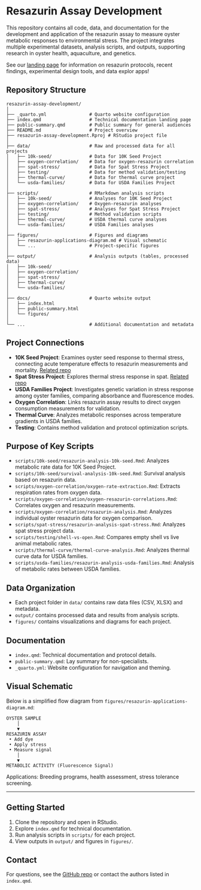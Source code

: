 
# Resazurin Assay Development

This repository contains all code, data, and documentation for the development and application of the resazurin assay to measure oyster metabolic responses to environmental stress. The project integrates multiple experimental datasets, analysis scripts, and outputs, supporting research in oyster health, aquaculture, and genetics.

See our [landing page](oyster.pink) for information on resazurin protocols, recent findings, experimental design tools, and data explor apps! 

## Repository Structure

```
resazurin-assay-development/
│
├── _quarto.yml                # Quarto website configuration
├── index.qmd                  # Technical documentation landing page
├── public-summary.qmd         # Public summary for general audiences
├── README.md                  # Project overview
├── resazurin-assay-development.Rproj # RStudio project file
│
├── data/                      # Raw and processed data for all projects
│   ├── 10k-seed/              # Data for 10K Seed Project
│   ├── oxygen-correlation/    # Data for oxygen-resazurin correlation
│   ├── spat-stress/           # Data for Spat Stress Project
│   ├── testing/               # Data for method validation/testing
│   ├── thermal-curve/         # Data for thermal curve project
│   └── usda-families/         # Data for USDA Families Project
│
├── scripts/                   # RMarkdown analysis scripts
│   ├── 10k-seed/              # Analyses for 10K Seed Project
│   ├── oxygen-correlation/    # Oxygen-resazurin analyses
│   ├── spat-stress/           # Analyses for Spat Stress Project
│   ├── testing/               # Method validation scripts
│   ├── thermal-curve/         # USDA thermal curve analyses
│   └── usda-families/         # USDA Families analyses
│
├── figures/                   # Figures and diagrams
│   ├── resazurin-applications-diagram.md # Visual schematic
│   └── ...                    # Project-specific figures
│
├── output/                    # Analysis outputs (tables, processed data)
│   ├── 10k-seed/
│   ├── oxygen-correlation/
│   ├── spat-stress/
│   ├── thermal-curve/
│   └── usda-families/
│
├── docs/                      # Quarto website output
│   ├── index.html
│   ├── public-summary.html
│   └── figures/
│
└── ...                        # Additional documentation and metadata
```

## Project Connections

- **10K Seed Project**: Examines oyster seed response to thermal stress, connecting acute temperature effects to resazurin measurements and mortality. [Related repo](https://github.com/RobertsLab/10K-seed-Cgigas)
- **Spat Stress Project**: Explores thermal stress response in spat. [Related repo](https://github.com/RobertsLab/polyIC-larvae)
- **USDA Families Project**: Investigates genetic variation in stress response among oyster families, comparing absorbance and fluorescence modes.
- **Oxygen Correlation**: Links resazurin assay results to direct oxygen consumption measurements for validation.
- **Thermal Curve**: Analyzes metabolic responses across temperature gradients in USDA families.
- **Testing**: Contains method validation and protocol optimization scripts.

## Purpose of Key Scripts

- `scripts/10k-seed/resazurin-analysis-10k-seed.Rmd`: Analyzes metabolic rate data for 10K Seed Project.
- `scripts/10k-seed/survival-analysis-10k-seed.Rmd`: Survival analysis based on resazurin data.
- `scripts/oxygen-correlation/oxygen-rate-extraction.Rmd`: Extracts respiration rates from oxygen data.
- `scripts/oxygen-correlation/oxygen-resazurin-correlations.Rmd`: Correlates oxygen and resazurin measurements.
- `scripts/oxygen-correlation/resazurin-analysis.Rmd`: Analyzes individual oyster resazurin data for oxygen comparison.
- `scripts/spat-stress/resazurin-analysis-spat-stress.Rmd`: Analyzes spat stress project data.
- `scripts/testing/shell-vs-open.Rmd`: Compares empty shell vs live animal metabolic rates.
- `scripts/thermal-curve/thermal-curve-analysis.Rmd`: Analyzes thermal curve data for USDA families.
- `scripts/usda-families/resazurin-analysis-usda-families.Rmd`: Analysis of metabolic rates between USDA families.

## Data Organization

- Each project folder in `data/` contains raw data files (CSV, XLSX) and metadata.
- `output/` contains processed data and results from analysis scripts.
- `figures/` contains visualizations and diagrams for each project.

## Documentation

- `index.qmd`: Technical documentation and protocol details.
- `public-summary.qmd`: Lay summary for non-specialists.
- `_quarto.yml`: Website configuration for navigation and theming.

## Visual Schematic

Below is a simplified flow diagram from `figures/resazurin-applications-diagram.md`:

```
OYSTER SAMPLE
	│
	▼
RESAZURIN ASSAY
 • Add dye
 • Apply stress
 • Measure signal
	│
	▼
METABOLIC ACTIVITY (Fluorescence Signal)
```

Applications: Breeding programs, health assessment, stress tolerance screening.

---

## Getting Started

1. Clone the repository and open in RStudio.
2. Explore `index.qmd` for technical documentation.
3. Run analysis scripts in `scripts/` for each project.
4. View outputs in `output/` and figures in `figures/`.

## Contact

For questions, see the [GitHub repo](https://github.com/RobertsLab/resazurin-assay-development) or contact the authors listed in `index.qmd`.

